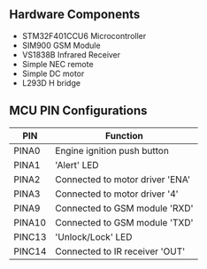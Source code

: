 ## Hardware Components
* STM32F401CCU6 Microcontroller
* SIM900 GSM Module
* VS1838B Infrared Receiver
* Simple NEC remote
* Simple DC motor
* L293D H bridge

## MCU PIN Configurations
| PIN  |             Function                |
|------|-------------------------------------|
|PINA0 | Engine ignition push button         |
|PINA1 | 'Alert' LED                         |
|PINA2 | Connected to motor driver 'ENA'     |
|PINA3 | Connected to motor driver '4'       |
|PINA9 | Connected to GSM module 'RXD'       |
|PINA10| Connected to GSM module 'TXD'       |
|PINC13| 'Unlock/Lock' LED                   |
|PINC14| Connected to IR receiver 'OUT'      |
